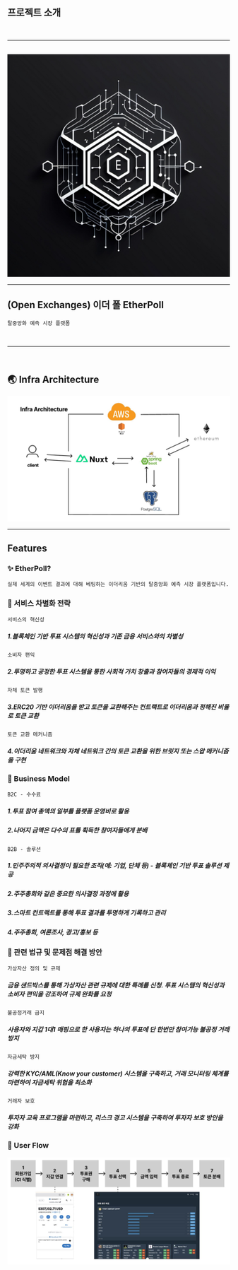 ## 프로젝트 소개

<br>
<hr>
<br>

<img src="./public/img.jpg">

<br>
<hr>

## (Open Exchanges) 이더 폴 EtherPoll

```
탈중앙화 예측 시장 플랫폼
```

<br>
<hr>
<br>

## 🌏 Infra Architecture

<img src="./public/infra.JPG">

<hr>

## Features

### ✨ EtherPoll?
```
실제 세계의 이벤트 결과에 대해 베팅하는 이더리움 기반의 탈중앙화 예측 시장 플랫폼입니다.
```

### 📌 서비스 차별화 전략
```
서비스의 혁신성
```
##### 1.블록체인 기반 투표 시스템의 혁신성과 기존 금융 서비스와의 차별성
```
소비자 편익
```
##### 2.투명하고 공정한 투표 시스템을 통한 사회적 가치 창출과 참여자들의 경제적 이익
```
자체 토큰 발행
```
##### 3.ERC20 기반 이더리움을 받고 토큰을 교환해주는 컨트랙트로 이더리움과 정해진 비율로 토큰 교환
```
토큰 교환 메커니즘
```
##### 4.이더리움 네트워크와 자체 네트워크 간의 토큰 교환을 위한 브릿지 또는 스왑 메커니즘을 구현

### 📌 Business Model
```
B2C - 수수료
```
##### 1.투표 참여 총액의 일부를 플랫폼 운영비로 활용
##### 2.나머지 금액은 다수의 표를 획득한 참여자들에게 분배
```
B2B - 솔루션
```
##### 1.민주주의적 의사결정이 필요한 조직(예: 기업, 단체 등) - 블록체인 기반 투표 솔루션 제공
##### 2.주주총회와 같은 중요한 의사결정 과정에 활용
##### 3.스마트 컨트랙트를 통해 투표 결과를 투명하게 기록하고 관리
##### 4.주주총회, 여론조사, 광고/홍보 등

### 📌 관련 법규 및 문제점 해결 방안
```
가상자산 정의 및 규제
```
##### 금융 샌드박스를 통해 가상자산 관련 규제에 대한 특례를 신청. 투표 시스템의 혁신성과 소비자 편익을 강조하여 규제 완화를 요청
```
불공정거래 금지
```
##### 사용자와 지갑 1대1 매핑으로 한 사용자는 하나의 투표에 단 한번만 참여가능 불공정 거래 방지
```
자금세탁 방지
```
##### 강력한 KYC/AML(Know your customer) 시스템을 구축하고, 거래 모니터링 체계를 마련하여 자금세탁 위험을 최소화
```
거래자 보호
```
##### 투자자 교육 프로그램을 마련하고, 리스크 경고 시스템을 구축하여 투자자 보호 방안을 강화

### 📌 User Flow

<img src="public/userflow.JPG">


